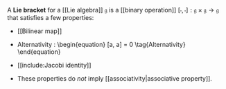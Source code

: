 A **Lie bracket** for a [[Lie algebra]] $\mathfrak{g}$ is a [[binary operation]] $[\cdot,\cdot]: \mathfrak{g \times g \to g}$ that satisfies a few properties:

* [[Bilinear map]]
* Alternativity
: \begin{equation}
[a, a] = 0 \tag{Alternativity}
\end{equation}

* [[include:Jacobi identity]]

* These properties do _not_ imply [[associativity|associative property]].
